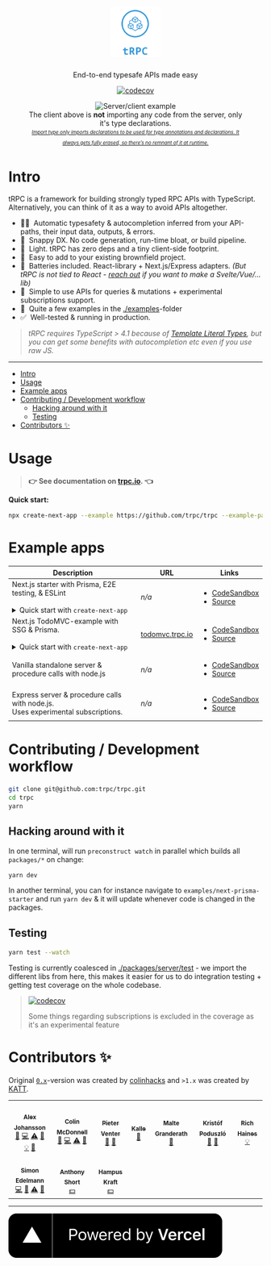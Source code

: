 <div align="center">
  <h1 align="center">
    <img src="./www/static/img/logo-text.png" alt="tRPC" height="100" />
  </h1>
  <p>End-to-end typesafe APIs made easy</p>
  <p>
    <a href="https://codecov.io/gh/trpc/trpc">
      <img src="https://codecov.io/gh/trpc/trpc/branch/main/graph/badge.svg?token=KPPS918B0G" alt="codecov">
    </a>
  </p>
  <p>
    <figure>
      <img src="https://storage.googleapis.com/trpc/trpcgif.gif" alt="Server/client example" />
      <figcaption>
        The client above is <strong>not</strong> importing any code from the server, only it's type declarations.
        <br/>
        <sub><sup><em><a href="https://www.typescriptlang.org/docs/handbook/release-notes/typescript-3-8.html#type-only-imports-and-export">Import type only imports declarations to be used for type annotations and declarations. It always gets fully erased, so there’s no remnant of it at runtime.</a></em></sup></sub>
      </figcaption>
    </figure>
  </p>
</div>

# Intro

tRPC is a framework for building strongly typed RPC APIs with TypeScript. Alternatively, you can think of it as a way to avoid APIs altogether. 

- 🧙‍♂️&nbsp; Automatic typesafety & autocompletion inferred from your API-paths, their input data, outputs, & errors.
- 🐎&nbsp; Snappy DX. No code generation, run-time bloat, or build pipeline.
- 🍃&nbsp; Light. tRPC has zero deps and a tiny client-side footprint.
- 🐻&nbsp; Easy to add to your existing brownfield project.
- 🔋&nbsp; Batteries included. React-library + Next.js/Express adapters. _(But tRPC is not tied to React - [reach out](https://twitter.com/alexdotjs) if you want to make a Svelte/Vue/... lib)_
- 🥃&nbsp; Simple to use APIs for queries & mutations + experimental subscriptions support.
- 👀&nbsp; Quite a few examples in the [./examples](./examples)-folder
- ✅&nbsp; Well-tested & running in production.

> _tRPC requires TypeScript > 4.1 because of [Template Literal Types](https://www.typescriptlang.org/docs/handbook/2/template-literal-types.html), but you can get some benefits with autocompletion etc even if you use raw JS._

---

- [Intro](#intro)
- [Usage](#usage)
- [Example apps](#example-apps)
- [Contributing / Development workflow](#contributing--development-workflow)
  - [Hacking around with it](#hacking-around-with-it)
  - [Testing](#testing)
- [Contributors ✨](#contributors-)


# Usage

> **👉  See documentation on [trpc.io](https://trpc.io/docs). 👈**


**Quick start:**

```bash
npx create-next-app --example https://github.com/trpc/trpc --example-path examples/next-prisma-starter trpc-prisma-starter
```

# Example apps

<table>
  <thead>
    <tr>
      <th>Description</th>
      <th>URL</th>
      <th>Links</th>
    </tr>
  </thead>
  <tbody>
    <tr>
      <td>
        Next.js starter with Prisma, E2E testing, &amp; ESLint
        <br/><br/>
        <details>
          <summary>Quick start with <code>create-next-app</code></summary>
          <code>npx create-next-app --example https://github.com/trpc/trpc --example-path examples/next-prisma-starter trpc-prisma-starter</code>
        </details>
      </td>
      <td><em>n/a</em></td>
      <td>
        <ul>
          <li><a href="https://codesandbox.io/s/github/trpc/trpc/tree/main/examples/next-prisma-starter?file=/src/pages/index.tsx">CodeSandbox</a></li>
          <li><a href="https://github.com/trpc/trpc/tree/main/examples/next-prisma-starter">Source</a></li>
        </ul>
      </td>
    </tr>
    <tr>
      <td>
        Next.js TodoMVC-example with SSG & Prisma.
        <br/><br/>
        <details>
          <summary>Quick start with <code>create-next-app</code></summary>
          <code>npx create-next-app --example https://github.com/trpc/trpc --example-path examples/next-prisma-todomvc trpc-todo</code>
        </details>
      </td>
      <td><a href="https://todomvc.trpc.io">todomvc.trpc.io</a></td>
      <td>
        <ul>
          <li><a href="https://codesandbox.io/s/github/trpc/trpc/tree/main/examples/next-prisma-todomvc?file=/pages/%5Bfilter%5D.tsx">CodeSandbox</a></li>
          <li><a href="https://github.com/trpc/trpc/tree/main/examples/next-prisma-todomvc">Source</a></li>
        </ul>
      </td>
    </tr>
    <!-- <tr>
      <td>
        Next.js real-time chat example.
        <br/>
        Uses experimental subscriptions.
        <br/><br/>
        <details>
          <summary>Quick start with <code>create-next-app</code></summary>
          <code>npx create-next-app --example https://github.com/trpc/trpc --example-path examples/next-chat trpc-chat</code>
        </details>
      </td>
      <td><a href="https://chat.trpc.io">chat.trpc.io</a></td>
      <td>
        <ul>
          <li><a href="https://github.com/trpc/trpc/tree/main/examples/next-chat">Source</a></li>
        </ul>
      </td>
    </tr> -->
    <tr>
      <td>Vanilla standalone server &amp; procedure calls with node.js</td>
      <td><em>n/a</em></td>
      <td>
        <ul>
          <li><a href="https://githubbox.com/trpc/trpc/tree/main/examples/standalone-server">CodeSandbox</a></li>
          <li><a href="https://github.com/trpc/trpc/tree/main/examples/standalone-server">Source</a></li>
        </ul>
      </td>
    </tr>
    <tr>
      <td>Express server &amp; procedure calls with node.js.<br/>Uses experimental subscriptions.</td>
      <td><em>n/a</em></td>
      <td>
        <ul>
          <li><a href="https://githubbox.com/trpc/trpc/tree/main/examples/express-server">CodeSandbox</a></li>
          <li><a href="https://github.com/trpc/trpc/tree/main/examples/express-server">Source</a></li>
        </ul>
      </td>
    </tr>
  </tbody>
</table>

# Contributing / Development workflow

```bash
git clone git@github.com:trpc/trpc.git
cd trpc
yarn
```

## Hacking around with it


In one terminal, will run `preconstruct watch` in parallel which builds all `packages/*` on change:

```bash
yarn dev
```

In another terminal, you can for instance navigate to `examples/next-prisma-starter` and run `yarn dev` & it will update whenever code is changed in the packages.

## Testing

```bash
yarn test --watch
```

Testing is currently coalesced in [./packages/server/test](./packages/server/test) - we import the different libs from here, this makes it easier for us to do integration testing + getting test coverage on the whole codebase.

> [![codecov](https://codecov.io/gh/trpc/trpc/branch/main/graph/badge.svg?token=KPPS918B0G)](https://codecov.io/gh/trpc/trpc) 
> 
> Some things regarding subscriptions is excluded in the coverage as it's an experimental feature


# Contributors ✨

Original [`0.x`](https://github.com/trpc/trpc/tree/v0.x)-version was created by [colinhacks](https://github.com/colinhacks) and `>1.x` was created by [KATT](https://twitter.com/alexdotjs).

<!-- ALL-CONTRIBUTORS-LIST:START - Do not remove or modify this section -->
<!-- prettier-ignore-start -->
<!-- markdownlint-disable -->
<table>
  <tr>
    <td align="center"><a href="https://twitter.com/alexdotjs"><img src="https://avatars.githubusercontent.com/u/459267?v=4?s=100" width="100px;" alt=""/><br /><sub><b>Alex Johansson</b></sub></a><br /><a href="#ideas-KATT" title="Ideas, Planning, & Feedback">🤔</a> <a href="https://github.com/trpc/trpc/commits?author=KATT" title="Code">💻</a> <a href="https://github.com/trpc/trpc/commits?author=KATT" title="Tests">⚠️</a> <a href="https://github.com/trpc/trpc/commits?author=KATT" title="Documentation">📖</a> <a href="#example-KATT" title="Examples">💡</a> <a href="#maintenance-KATT" title="Maintenance">🚧</a></td>
    <td align="center"><a href="https://colinhacks.com/"><img src="https://avatars.githubusercontent.com/u/3084745?v=4?s=100" width="100px;" alt=""/><br /><sub><b>Colin McDonnell</b></sub></a><br /><a href="#ideas-colinhacks" title="Ideas, Planning, & Feedback">🤔</a> <a href="https://github.com/trpc/trpc/commits?author=colinhacks" title="Code">💻</a> <a href="https://github.com/trpc/trpc/commits?author=colinhacks" title="Tests">⚠️</a> <a href="https://github.com/trpc/trpc/commits?author=colinhacks" title="Documentation">📖</a></td>
    <td align="center"><a href="https://pieter.venter.pro"><img src="https://avatars.githubusercontent.com/u/1845861?v=4?s=100" width="100px;" alt=""/><br /><sub><b>Pieter Venter</b></sub></a><br /><a href="#ideas-cyrus-za" title="Ideas, Planning, & Feedback">🤔</a> <a href="https://github.com/trpc/trpc/pulls?q=is%3Apr+reviewed-by%3Acyrus-za" title="Reviewed Pull Requests">👀</a></td>
    <td align="center"><a href="https://sendou.cc/"><img src="https://avatars.githubusercontent.com/u/38327916?v=4?s=100" width="100px;" alt=""/><br /><sub><b>Kalle</b></sub></a><br /><a href="https://github.com/trpc/trpc/issues?q=author%3ASendouc" title="Bug reports">🐛</a></td>
    <td align="center"><a href="http://granderath.tech"><img src="https://avatars.githubusercontent.com/u/22001111?v=4?s=100" width="100px;" alt=""/><br /><sub><b>Malte Granderath</b></sub></a><br /><a href="https://github.com/trpc/trpc/issues?q=author%3Amgranderath" title="Bug reports">🐛</a></td>
    <td align="center"><a href="https://github.com/kripod"><img src="https://avatars.githubusercontent.com/u/14854048?v=4?s=100" width="100px;" alt=""/><br /><sub><b>Kristóf Poduszló</b></sub></a><br /><a href="#ideas-kripod" title="Ideas, Planning, & Feedback">🤔</a> <a href="https://github.com/trpc/trpc/issues?q=author%3Akripod" title="Bug reports">🐛</a></td>
    <td align="center"><a href="https://www.richardhaines.dev"><img src="https://avatars.githubusercontent.com/u/22930449?v=4?s=100" width="100px;" alt=""/><br /><sub><b>Rich Haines</b></sub></a><br /><a href="#example-molebox" title="Examples">💡</a></td>
  </tr>
  <tr>
    <td align="center"><a href="https://github.com/simonedelmann"><img src="https://avatars.githubusercontent.com/u/2821076?v=4?s=100" width="100px;" alt=""/><br /><sub><b>Simon Edelmann</b></sub></a><br /><a href="https://github.com/trpc/trpc/commits?author=simonedelmann" title="Code">💻</a> <a href="#ideas-simonedelmann" title="Ideas, Planning, & Feedback">🤔</a> <a href="https://github.com/trpc/trpc/commits?author=simonedelmann" title="Tests">⚠️</a> <a href="https://github.com/trpc/trpc/commits?author=simonedelmann" title="Documentation">📖</a></td>
    <td align="center"><a href="https://anthonyshort.me"><img src="https://avatars.githubusercontent.com/u/36125?v=4?s=100" width="100px;" alt=""/><br /><sub><b>Anthony Short</b></sub></a><br /><a href="#financial-anthonyshort" title="Financial">💵</a></td>
    <td align="center"><a href="https://hampuskraft.com"><img src="https://avatars.githubusercontent.com/u/24176136?v=4?s=100" width="100px;" alt=""/><br /><sub><b>Hampus Kraft</b></sub></a><br /><a href="#financial-pnfcre" title="Financial">💵</a></td>
  </tr>
</table>

<!-- markdownlint-restore -->
<!-- prettier-ignore-end -->

<!-- ALL-CONTRIBUTORS-LIST:END -->



---

[![Powered by Vercel](./images/powered-by-vercel.svg "Powered by Vercel")](https://vercel.com/?utm_source=trpc&utm_campaign=oss)
